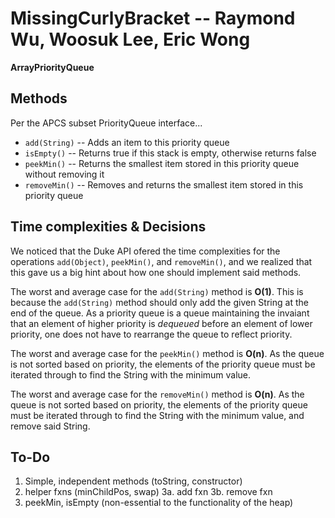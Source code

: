 # MissingCurlyBracket -- Raymond Wu, Woosuk Lee, Eric Wong

<b> ArrayPriorityQueue </b>

## Methods
Per the APCS subset PriorityQueue interface...
* `add(String)` -- Adds an item to this priority queue
* `isEmpty()` -- Returns true if this stack is empty, otherwise returns false
* `peekMin()` -- Returns the smallest item stored in this priority queue without removing it
* `removeMin()` -- Removes and returns the smallest item stored in this priority queue

## Time complexities & Decisions 
We noticed that the Duke API ofered the time complexities for the operations `add(Object)`, `peekMin()`, and `removeMin()`, and we realized that this gave us a big hint about how one should implement said methods. 

The worst and average case for the `add(String)` method is **O(1)**. This is because the `add(String)` method should only add the given String at the end of the queue. As a priority queue is a queue maintaining the invaiant that an element of higher priority is *dequeued* before an element of lower priority, one does not have to rearrange the queue to reflect priority. 
 
The worst and average case for the `peekMin()` method is **O(n)**. As the queue is not sorted based on priority, the elements of the priority queue must be iterated through to find the String with the minimum value. 

The worst and average case for the `removeMin()` method is **O(n)**. As the queue is not sorted based on priority, the elements of the priority queue must be iterated through to find the String with the minimum value, and remove said String.

## To-Do
1. Simple, independent methods (toString, constructor)
2. helper fxns (minChildPos, swap)
3a. add fxn
3b. remove fxn
4. peekMin, isEmpty (non-essential to the functionality of the heap)
